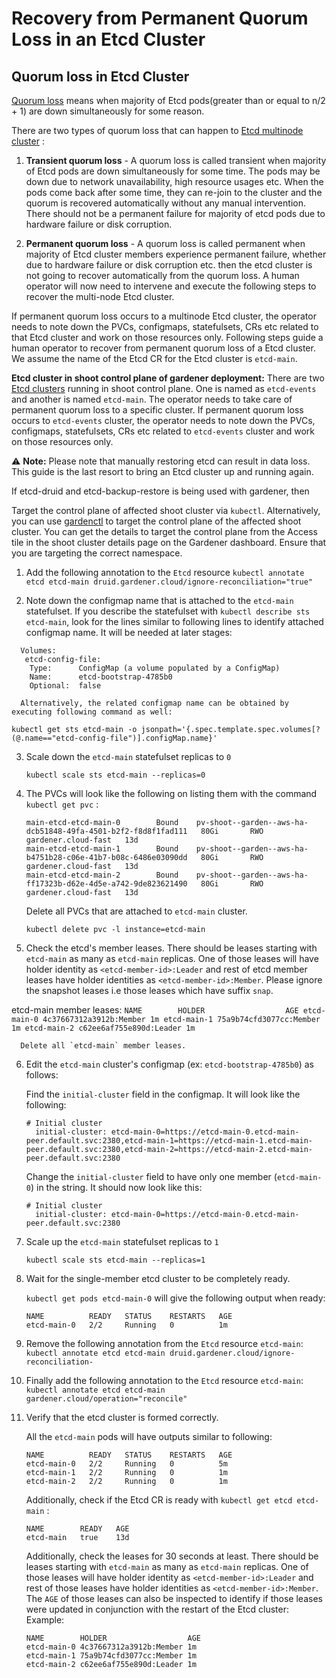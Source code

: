 # Recovery from Permanent Quorum Loss in an Etcd Cluster

## Quorum loss in Etcd Cluster
[Quorum loss](https://etcd.io/docs/v3.4/op-guide/recovery/) means when majority of Etcd pods(greater than or equal to n/2 + 1) are down simultaneously for some reason.

There are two types of quorum loss that can happen to [Etcd multinode cluster](https://github.com/gardener/etcd-druid/tree/master/docs/proposals/multi-node) :

1. **Transient quorum loss** - A quorum loss is called transient when majority of Etcd pods are down simultaneously for some time. The pods may be down due to network unavailability, high resource usages etc. When the pods come back after some time, they can re-join to the cluster and the quorum is recovered automatically without any manual intervention. There should not be a permanent failure for majority of etcd pods due to hardware failure or disk corruption.

2. **Permanent quorum loss** - A quorum loss is called permanent when majority of Etcd cluster members experience permanent failure, whether due to hardware failure or disk corruption etc. then the etcd cluster is not going to recover automatically from the quorum loss. A human operator will now need to intervene and execute the following steps to recover the multi-node Etcd cluster.

If permanent quorum loss occurs to a multinode Etcd cluster, the operator needs to note down the PVCs, configmaps, statefulsets, CRs etc related to that Etcd cluster and work on those resources only. Following steps guide a human operator to recover from permanent quorum loss of a Etcd cluster. We assume the name of the Etcd CR for the Etcd cluster is `etcd-main`.

**Etcd cluster in shoot control plane of gardener deployment:**
There are two [Etcd clusters](https://github.com/gardener/etcd-druid/tree/master/docs/proposals/multi-node) running in shoot control plane. One is named as `etcd-events` and another is named `etcd-main`. The operator needs to take care of permanent quorum loss to a specific cluster. If permanent quorum loss occurs to `etcd-events` cluster, the operator needs to note down the PVCs, configmaps, statefulsets, CRs etc related to `etcd-events` cluster and work on those resources only.

:warning: **Note:** Please note that manually restoring etcd can result in data loss. This guide is the last resort to bring an Etcd cluster up and running again.

   If etcd-druid and etcd-backup-restore is being used with gardener, then

   Target the control plane of affected shoot cluster via `kubectl`. Alternatively, you can use [gardenctl](https://github.com/gardener/gardenctl-v2) to target the control plane of the affected shoot cluster. You can get the details to target the control plane from the Access tile in the shoot cluster details page on the Gardener dashboard. Ensure that you are targeting the correct namespace.

   1. Add the following annotation to the `Etcd` resource `kubectl annotate etcd etcd-main druid.gardener.cloud/ignore-reconciliation="true"`

   2. Note down the configmap name that is attached to the `etcd-main` statefulset. If you describe the statefulset with `kubectl describe sts etcd-main`, look for the lines similar to following lines to identify attached configmap name. It will be needed at later stages:

   ```
     Volumes:
      etcd-config-file:
       Type:      ConfigMap (a volume populated by a ConfigMap)
       Name:      etcd-bootstrap-4785b0
       Optional:  false
   ```

      Alternatively, the related configmap name can be obtained by executing following command as well:
   `kubectl get sts etcd-main -o jsonpath='{.spec.template.spec.volumes[?(@.name=="etcd-config-file")].configMap.name}'`

   3. Scale down the `etcd-main` statefulset replicas to `0`

      `kubectl scale sts etcd-main --replicas=0`
   4. The PVCs will look like the following on listing them with the command `kubectl get pvc` :

      ```
      main-etcd-etcd-main-0        Bound    pv-shoot--garden--aws-ha-dcb51848-49fa-4501-b2f2-f8d8f1fad111   80Gi       RWO            gardener.cloud-fast   13d
      main-etcd-etcd-main-1        Bound    pv-shoot--garden--aws-ha-b4751b28-c06e-41b7-b08c-6486e03090dd   80Gi       RWO            gardener.cloud-fast   13d
      main-etcd-etcd-main-2        Bound    pv-shoot--garden--aws-ha-ff17323b-d62e-4d5e-a742-9de823621490   80Gi       RWO            gardener.cloud-fast   13d
      ```
      Delete all PVCs that are attached to `etcd-main` cluster.

      `kubectl delete pvc -l instance=etcd-main`

   5. Check the etcd's member leases. There should be leases starting with `etcd-main` as many as `etcd-main` replicas.
   One of those leases will have holder identity as `<etcd-member-id>:Leader` and rest of etcd member leases have holder identities as `<etcd-member-id>:Member`.
   Please ignore the snapshot leases i.e those leases which have suffix `snap`.

   etcd-main member leases:
      ```
       NAME        HOLDER                  AGE
       etcd-main-0 4c37667312a3912b:Member 1m
       etcd-main-1 75a9b74cfd3077cc:Member 1m
       etcd-main-2 c62ee6af755e890d:Leader 1m
      ```

      Delete all `etcd-main` member leases.

   6. Edit the `etcd-main` cluster's configmap (ex: `etcd-bootstrap-4785b0`) as follows:

      Find the `initial-cluster` field in the configmap. It will look like the following:
      ```
      # Initial cluster
        initial-cluster: etcd-main-0=https://etcd-main-0.etcd-main-peer.default.svc:2380,etcd-main-1=https://etcd-main-1.etcd-main-peer.default.svc:2380,etcd-main-2=https://etcd-main-2.etcd-main-peer.default.svc:2380
      ```

      Change the `initial-cluster` field to have only one member (`etcd-main-0`) in the string. It should now look like this:

      ```
      # Initial cluster
        initial-cluster: etcd-main-0=https://etcd-main-0.etcd-main-peer.default.svc:2380
      ```

   7. Scale up the `etcd-main` statefulset replicas to `1`

      `kubectl scale sts etcd-main --replicas=1`

   8. Wait for the single-member etcd cluster to be completely ready.

      `kubectl get pods etcd-main-0` will give the following output when ready:
      ```
      NAME          READY   STATUS    RESTARTS   AGE
      etcd-main-0   2/2     Running   0          1m
      ```

   9. Remove the following annotation from the `Etcd` resource `etcd-main`: `kubectl annotate etcd etcd-main druid.gardener.cloud/ignore-reconciliation-`

   10. Finally add the following annotation to the `Etcd` resource `etcd-main`: `kubectl annotate etcd etcd-main gardener.cloud/operation="reconcile"`

   11. Verify that the etcd cluster is formed correctly.

       All the `etcd-main` pods will have outputs similar to following:
       ```
       NAME          READY   STATUS    RESTARTS   AGE
       etcd-main-0   2/2     Running   0          5m
       etcd-main-1   2/2     Running   0          1m
       etcd-main-2   2/2     Running   0          1m
       ```
       Additionally, check if the Etcd CR is ready with `kubectl get etcd etcd-main` :
       ```
       NAME        READY   AGE
       etcd-main   true    13d
       ```

       Additionally, check the leases for 30 seconds at least. There should be leases starting with `etcd-main` as many as `etcd-main` replicas. One of those leases will have holder identity as `<etcd-member-id>:Leader` and rest of those leases have holder identities as `<etcd-member-id>:Member`. The `AGE` of those leases can also be inspected to identify if those leases were updated in conjunction with the restart of the Etcd cluster: Example:

       ```
       NAME        HOLDER                  AGE
       etcd-main-0 4c37667312a3912b:Member 1m
       etcd-main-1 75a9b74cfd3077cc:Member 1m
       etcd-main-2 c62ee6af755e890d:Leader 1m
       ```